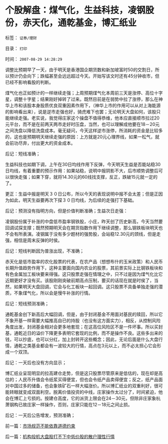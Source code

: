 # 个股解盘：煤气化，生益科技，凌钢股份，赤天化，通乾基金，博汇纸业

标签： `证券/理财` 

目录： `打印`

时间： `2007-08-29 14:28:29`

调整比预期早了一天，由于明天是香港国企期货数和新加坡富时50的交割日，所以预计仍会向下；跌幅甚至会远远超过今天。开始写该文时还有45分钟收市，但已经不影响看股的判断。

煤气化也正如预计的一样继续走强；上周预期煤气化本周前三天是涨停、高位十字星，调整十字星；结果刚好掉转了过来。既然目前是在弱势中拉了涨停，那么在神华上市和该股本身股质优良双重因素作用下，（神华上市的作用可以从对上海能源的影响看出来），说是逆市走强也好，骑虎难下也罢；无论明天大盘如何，该股只能继续走强。老实说，我觉得庄家这个操盘不值得恭维，他本应直接顺市拉过20元平台，而不是在前两天两市走好时压盘，当然，也可以理解成他要在18－20元之间洗盘以降低洗盘成本。毫无疑问，今天这样逆市涨停，所消耗的资金是比较多的，这也是预期明天继续走强的原因：上方就是20元心理界线，如果一松气，就会前功尽弃，付出更大的资金成本。

后记：短线准确；

生益科技也如期下调，上午在30日均线作用下反弹，今天明天生益是否能站稳30日均线，有着重要的预示作用：如果站稳，说明中报阴影不大，后市顺势调整后可以很快走强；如果下穿，就将14.30元的60线找支撑，反正，跌破15元就一定的了。

更正：生益中报是明天３０日公布，所以今天的表现说明中报不会太差；但是正因为如此，明天生益要再次下探３０日均线，为后续的走强打下基础。

后记：预测没有指明方向，但是价值判断准确；生益次日走强：

凌钢股份属于补涨的中盘低市盈率钢铁股，小庄，昨天创了历史新高，今天当然要回调试探支撑；既然预期明天会在期货指数作用下继续调整，那么钢铁板块明天也不会有所表演。凌钢属于没有多少题材的强势股，会站稳12.30元的颈线，但是走强，相信是周末反弹的时侯。

后记：短线判断因为普涨出现，不准确；

赤天化是低市盈率的农化股票的代表，在农产品（想想布什的玉米政策）和人民币长期升值趋势作用下，这种主要面向国内农业的股票，其前景实际上比钢铁板块和有色金属加工板块要来得强。这只股票走强在情理之中，只不过是因为煤气化比它近期更好才没有买。该股刚刚突破前期高点压制，要买的话现在就是时侯了，当然，如果明天大盘回调，它会与化工板块一起回调。这只股票不具备单独走强的潜质，不象煤气化，所以会是慢牛补涨的行情。

后记：短线预测准确；

通乾基金创下新高后大幅回调，但是，由于封闭基金不用面对基民的赎回，所以它不象开基一样需要大幅推高自已的持股（也没有这方面实力），相反，从控制风险角度出发，封闭基金相对会更多地套现；在这高位风险区不是一件坏事。所以买封基，通乾近日的溢价下降更多表明它套现的比例，而不是操作不良。这些多出来的钱，可以抄底，也可以分红，加上封转开这些概念；因此，无论后面是什么大盘行情，通乾之类基金都会有一波较大的行情，高点在3元以上，而不必太担心它会形成一个双顶。

后记：一天后也没有方向显示；

博汇纸业呈现明显的拉高建仓走势，但是这只股票尽管原来是低估的，现在却是高估的；人民币升值会令纸浆买得便宜，但也会令纸产品卖得便宜；反之，纸产品面对中国过多的储备，也会象铁矿石一样大幅涨价。所以博汇纸业的双重利好，很可能转眼就变成双面利空。脱离价值投资的中线，庄家操作太过分了，时间紧迫，他会在博汇上亏损的。按建仓高度，它的派货上限会在24－30元，但除非庄家象杭萧钢构已故庄家一样操作，否则，庄家只能在12－18元之间止损。

后记：一天后公告增发，预测准确；



前一篇：[市场规范不能依靠道德约束](../../../2007/8/29/市场规范不能依靠道德约束.md)

后一篇：[机构投机大盘股打不下中低价股的散户理性行情](../../../2007/8/29/机构投机大盘股打不下中低价股的散户理性行情.md)